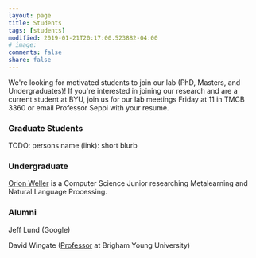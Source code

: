 ```yaml
---
layout: page
title: Students
tags: [students]
modified: 2019-01-21T20:17:00.523882-04:00
# image:
comments: false
share: false
---
```

We're looking for motivated students to join our lab (PhD, Masters, and Undergraduates)! If you're interested in joining our research and are a current student at BYU, join us for our lab meetings Friday at 11 in TMCB 3360 or email Professor Seppi with your resume.

### Graduate Students
TODO: persons name (link): short blurb

### Undergraduate
[Orion Weller](http://orionweller.github.io) is a Computer Science Junior researching Metalearning and Natural Language Processing.

### Alumni
Jeff Lund (Google)

David Wingate ([Professor](https://cs.byu.edu/faculty/dw87) at Brigham Young University)